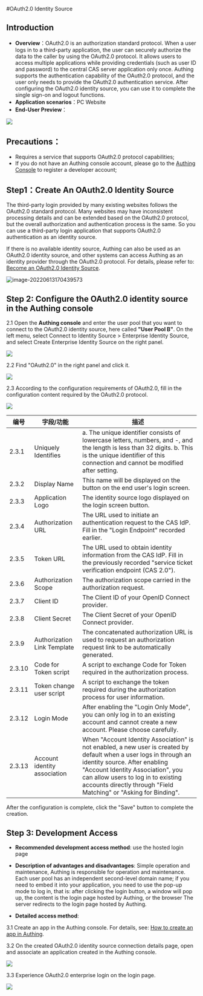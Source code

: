 #OAuth2.0 Identity Source

<LastUpdated/>

## Introduction

- **Overview**：OAuth2.0  is an authorization standard protocol. When a user logs in to a third-party application, the user can securely authorize the data to the caller by using the OAuth2.0 protocol. It allows users to access multiple applications while providing credentials (such as user ID and password) to the central CAS server application only once. Authing supports the authentication capability of the OAuth2.0 protocol, and the user only needs to provide the OAuth2.0 authentication service. After configuring the OAuth2.0 identity source, you can use it to complete the single sign-on and logout functions.
- **Application scenarios**：PC Website
- **End-User Preview**：

<img src="./images/05loginpage.png" />

## Precautions：

- Requires a service that supports OAuth2.0 protocol capabilities;
- If you do not have an Authing console account, please go to the [Authing Console](https://authing.cn/) to register a developer account;

## Step1：Create An OAuth2.0 Identity Source

The third-party login provided by many existing websites follows the OAuth2.0 standard protocol. Many websites may have inconsistent processing details and can be extended based on the OAuth2.0 protocol, but the overall authorization and authentication process is the same. So you can use a third-party login application that supports OAuth2.0 authentication as an identity source.

If there is no available identity source, Authing can also be used as an OAuth2.0 identity source, and other systems can access Authing as an identity provider through the OAuth2.0 protocol. For details, please refer to: [Become an OAuth2.0 Identity Source](https://docs.authing.cn/v2/guides/federation/oauth.html).

![image-20220613170439573](/Users/jasenyang/Documents/gitAuthing/docs/docs/en/connections/oauth2/images/02choiceoauth.png)

## Step 2: Configure the OAuth2.0 identity source in the Authing console

2.1 Open the **Authing console** and enter the user pool that you want to connect to the OAuth2.0 identity source, here called **"User Pool B"**. On the left menu, select Connect to Identity Source > Enterprise Identity Source, and select Create Enterprise Identity Source on the right panel.

<img src="./images/01opensource.png" />

2.2 Find "OAuth2.0" in the right panel and click it.

<img src="./images/02choiceoauth.png" />

2.3 According to the configuration requirements of OAuth2.0, fill in the configuration content required by the OAuth2.0 protocol.

<img src="./images/03inputoauth.png" />

| 编号   | 字段/功能                    | 描述                                                         |
| ------ | ---------------------------- | ------------------------------------------------------------ |
| 2.3.1  | Uniquely Identifies          | a. The unique identifier consists of lowercase letters, numbers, and -, and the length is less than 32 digits. b. This is the unique identifier of this connection and cannot be modified after setting. |
| 2.3.2  | Display Name                 | This name will be displayed on the button on the end user's login screen. |
| 2.3.3  | Application Logo             | The identity source logo displayed on the login screen button. |
| 2.3.4  | Authorization URL            | The URL used to initiate an authentication request to the CAS IdP. Fill in the "Login Endpoint" recorded earlier. |
| 2.3.5  | Token URL                    | The URL used to obtain identity information from the CAS IdP. Fill in the previously recorded "service ticket verification endpoint (CAS 2.0"). |
| 2.3.6  | Authorization Scope          | The authorization scope carried in the authorization request. |
| 2.3.7  | Client ID                    | The Client ID of your OpenID Connect provider.               |
| 2.3.8  | Client Secret                | The Client Secret of your OpenID Connect provider.           |
| 2.3.9  | Authorization Link Template  | The concatenated authorization URL is used to request an authorization request link to be automatically generated. |
| 2.3.10 | Code for Token script        | A script to exchange Code for Token required in the authorization process. |
| 2.3.11 | Token change user script     | A script to exchange the token required during the authorization process for user information. |
| 2.3.12 | Login Mode                   | After enabling the "Login Only Mode", you can only log in to an existing account and cannot create a new account. Please choose carefully. |
| 2.3.13 | Account identity association | When "Account Identity Association" is not enabled, a new user is created by default when a user logs in through an identity source. After enabling "Account Identity Association", you can allow users to log in to existing accounts directly through "Field Matching" or "Asking for Binding". |

After the configuration is complete, click the "Save" button to complete the creation.

## Step 3: Development Access

- **Recommended development access method**: use the hosted login page

- **Description of advantages and disadvantages**: Simple operation and maintenance, Authing is responsible for operation and maintenance. Each user pool has an independent second-level domain name; if you need to embed it into your application, you need to use the pop-up mode to log in, that is: after clicking the login button, a window will pop up, the content is the login page hosted by Authing, or the browser The server redirects to the login page hosted by Authing.

- **Detailed access method**:

3.1 Create an app in the Authing console. For details, see: [How to create an app in Authing](https://docs.authing.cn/v2/guides/app/create-app.html).

3.2 On the created OAuth2.0 identity source connection details page, open and associate an application created in the Authing console.

<img src="./images/04openoauthapp.png" />

3.3 Experience OAuth2.0 enterprise login on the login page.

<img src="./images/05loginpage.png" />
